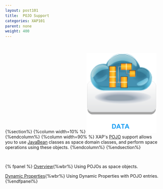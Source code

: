 ```yaml
---
layout: post101
title:  POJO Support
categories: XAP101
parent: none
weight: 400
---
```


<br>

{%section%}
{%column width=10% %}
![data-access.jpg](/attachment_files/subject/data-index.png)
{%endcolumn%}
{%column width=90% %}
XAP's [POJO](http://en.wikipedia.org/wiki/Plain_Old_Java_Object) support allows you to use [JavaBean](http://docs.oracle.com/javase/tutorial/javabeans/) classes as space domain classes, and perform space operations using these objects.
{%endcolumn%}
{%endsection%}

<br>


{% fpanel %}
[Overview](./pojo-support.html){%wbr%}
Using POJOs as space objects.

[Dynamic Properties](./dynamic-properties.html){%wbr%}
Using Dynamic Properties with POJO entries.
{%endfpanel%}

